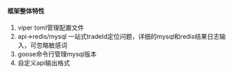 ####  框架整体特性

1. viper toml管理配置文件
2. api->redis/mysql 一站式tradeId定位问题，详细的mysql和redis结果日志输入，可忽略敏感词
3. goose命令行管理mysql版本
4. 自定义api输出格式
